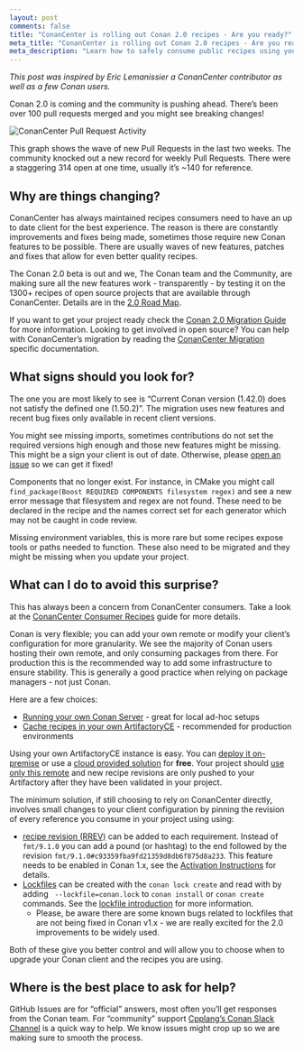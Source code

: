 ```yaml
---
layout: post
comments: false
title: "ConanCenter is rolling out Conan 2.0 recipes - Are you ready?"
meta_title: "ConanCenter is rolling out Conan 2.0 recipes - Are you ready?" 
meta_description: "Learn how to safely consume public recipes using your very own ArtifactoryCE"
---
```


<script type="application/ld+json">
{ "@context": "https://schema.org", 
 "@type": "TechArticle",
 "headline": "ConanCenter is rolling out Conan 2.0 recipes - Are you ready?d",
 "alternativeHeadline": "Learn how to setup your enviroment to consumer recipes from ConanCenter",
 "image": "https://docs.conan.io/en/latest/_images/frogarian.png",
 "author": "Christopher McArthur, Conan Developer Advocate", 
 "genre": "C/C++", 
 "keywords": "c c++ package manager conan release", 
 "publisher": {
    "@type": "Organization",
    "name": "Conan.io",
    "logo": {
      "@type": "ImageObject",
      "url": "https://media.jfrog.com/wp-content/uploads/2017/07/20134853/conan-logo-text.svg"
    }
},
 "datePublished": "2022-08-21",
 "description": "Improved download tool to support getting files from the local file system, support for components in MSBuildDeps, new MesonDeps generator, improved CMakePresets integration and lots of fixes to ease Conan 2.0 migration.",
 }
</script>

_This post was inspired by Eric Lemanissier a ConanCenter contributor as well as a few Conan users._

Conan 2.0 is coming and the community is pushing ahead. There’s been over 100 pull requests merged and you might see breaking changes!

<p class="centered">
    <img src="{{ site.url }}/assets/post_images/2022-09-01/conancenter-2-migration.png" align="center" alt="ConanCenter Pull Request Activity"/>
</p>

This graph shows the wave of new Pull Requests in the last two weeks. The community knocked out a new record for weekly Pull Requests. There were a staggering 314 open at one time, usually it’s ~140 for reference.

## Why are things changing?

ConanCenter has always maintained recipes consumers need to have an up to date client for the best experience. The reason is there are constantly improvements and fixes being made, sometimes those require new Conan features to be possible. There are usually waves of new features, patches and fixes that allow for even better quality recipes.

The Conan 2.0 beta is out and we, The Conan team and the Community, are making sure all the new features work - transparently - by testing it on the 1300+ recipes of open source projects that are available through ConanCenter. Details are in the [2.0 Road Map](https://github.com/conan-io/conan-center-index/blob/master/docs/v2_roadmap.md).

If you want to get your project ready check the [Conan 2.0 Migration Guide](https://docs.conan.io/en/latest/conan_v2.html) for more information.
Looking to get involved in open source? You can help with ConanCenter’s migration by reading the [ConanCenter Migration](https://github.com/conan-io/conan-center-index/blob/master/docs/v2_migration.md) specific documentation.

## What signs should you look for?

The one you are most likely to see is “Current Conan version (1.42.0) does not satisfy the defined one (1.50.2)”. The migration uses new features and recent bug fixes only available in recent client versions.

You might see missing imports, sometimes contributions do not set the required versions high enough and those new features might be missing. This might be a sign your client is out of date. Otherwise, please [open an issue](https://github.com/conan-io/conan-center-index/issues/new?assignees=&labels=bug&template=package_bug.yml&title=%5Bpackage%5D+%3CLIBRARY-NAME%3E%2F%3CLIBRARY-VERSION%3E%3A+SHORT+DESCRIPTION) so we can get it fixed!

Components that no longer exist. For instance, in CMake you might call ``find_package(Boost REQUIRED COMPONENTS filesystem regex)`` and see a new error message that filesystem and regex are not found. These need to be declared in the recipe and the names correct set for each generator which may not be caught in code review. 

Missing environment variables, this is more rare but some recipes expose tools or paths needed to function. These also need to be migrated and they might be missing when you update your project.

## What can I do to avoid this surprise?

This has always been a concern from ConanCenter consumers. Take a look at the [ConanCenter Consumer Recipes](https://github.com/conan-io/conan-center-index/blob/master/docs/consuming_recipes.md) guide for more details.

Conan is very flexible; you can add your own remote or modify your client’s configuration for more granularity. We see the majority of Conan users hosting their own remote, and only consuming packages from there. For production this is the recommended way to add some infrastructure to ensure stability. This is generally a good practice when relying on package managers - not just Conan.

Here are a few choices:

- [Running your own Conan Server](https://docs.conan.io/en/latest/uploading_packages/running_your_server.html) - great for local ad-hoc setups
- [Cache recipes in your own ArtifactoryCE](https://docs.conan.io/en/latest/uploading_packages/using_artifactory.html) - recommended for production environments

Using your own ArtifactoryCE instance is easy. You can [deploy it on-premise](https://conan.io/downloads.html) or use a [cloud provided solution](https://jfrog.com/start-free/?isConan=true) for **free**. Your project should [use only this remote](https://docs.conan.io/en/latest/reference/commands/misc/remote.html?highlight=add%20new) and new recipe revisions are only pushed to your Artifactory after they have been validated in your project.

The minimum solution, if still choosing to rely on ConanCenter directly, involves small changes to your client configuration by pinning the revision of every reference you consume in your project using using:

- [recipe revision (RREV)](https://docs.conan.io/en/latest/versioning/revisions.html) can be added to each requirement. Instead of ``fmt/9.1.0`` you can add a pound (or hashtag) to the end followed by the revision ``fmt/9.1.0#c93359fba9fd21359d8db6f875d8a233``. This feature needs to be enabled in Conan 1.x, see the [Activation Instructions](https://docs.conan.io/en/latest/versioning/revisions.html#how-to-activate-the-revisions) for details.
- [Lockfiles](https://docs.conan.io/en/latest/versioning/lockfiles.html) can be created with the ``conan lock create`` and read with by adding `` --lockfile=conan.lock`` to ``conan install`` or ``conan create`` commands. See the [lockfile introduction](https://docs.conan.io/en/latest/versioning/lockfiles/introduction.html#) for more information.
  - Please, be aware there are some known bugs related to lockfiles that are not being fixed in Conan v1.x - we are really excited for the 2.0 improvements to be widely used.

Both of these give you better control and will allow you to choose when to upgrade your Conan client and the recipes you are using. 

## Where is the best place to ask for help?

GitHub Issues are for “official” answers, most often you’ll get responses from the Conan team. For “community” support [Cpplang’s Conan Slack Channel](https://cpplang.slack.com/archives/C41CWV9HA) is a quick way to help. We know issues might crop up so we are making sure to smooth the process.
